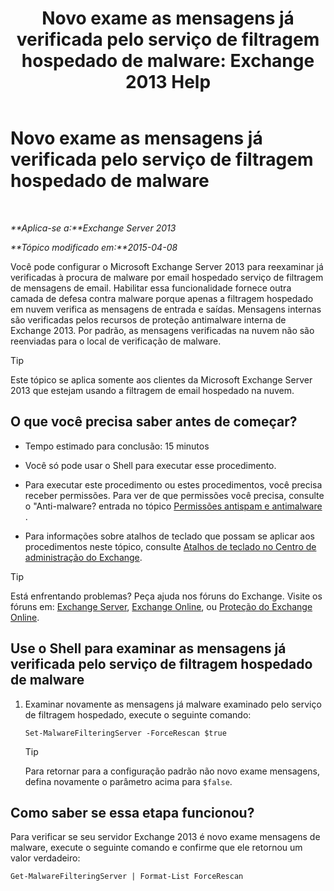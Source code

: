 ﻿---
title: 'Novo exame as mensagens já verificada pelo serviço de filtragem hospedado de malware: Exchange 2013 Help'
TOCTitle: Novo exame as mensagens já verificada pelo serviço de filtragem hospedado de malware
ms:assetid: ad3b6f65-6399-4a4b-8679-2e4f7f74bbbe
ms:mtpsurl: https://technet.microsoft.com/pt-br/library/JJ150548(v=EXCHG.150)
ms:contentKeyID: 50486384
ms.date: 05/22/2018
mtps_version: v=EXCHG.150
ms.translationtype: MT
---

# Novo exame as mensagens já verificada pelo serviço de filtragem hospedado de malware

 

_**Aplica-se a:**Exchange Server 2013_

_**Tópico modificado em:**2015-04-08_

Você pode configurar o Microsoft Exchange Server 2013 para reexaminar já verificadas à procura de malware por email hospedado serviço de filtragem de mensagens de email. Habilitar essa funcionalidade fornece outra camada de defesa contra malware porque apenas a filtragem hospedado em nuvem verifica as mensagens de entrada e saídas. Mensagens internas são verificadas pelos recursos de proteção antimalware interna de Exchange 2013. Por padrão, as mensagens verificadas na nuvem não são reenviadas para o local de verificação de malware.


> [!TIP]
> Este tópico se aplica somente aos clientes da Microsoft Exchange Server 2013 que estejam usando a filtragem de email hospedado na nuvem.



## O que você precisa saber antes de começar?

  - Tempo estimado para conclusão: 15 minutos

  - Você só pode usar o Shell para executar esse procedimento.

  - Para executar este procedimento ou estes procedimentos, você precisa receber permissões. Para ver de que permissões você precisa, consulte o "Anti-malware? entrada no tópico [Permissões antispam e antimalware](anti-spam-and-anti-malware-permissions-exchange-2013-help.md) .

  - Para informações sobre atalhos de teclado que possam se aplicar aos procedimentos neste tópico, consulte [Atalhos de teclado no Centro de administração do Exchange](keyboard-shortcuts-in-the-exchange-admin-center-exchange-online-protection-help.md).


> [!TIP]
> Está enfrentando problemas? Peça ajuda nos fóruns do Exchange. Visite os fóruns em: <A href="https://go.microsoft.com/fwlink/p/?linkid=60612">Exchange Server</A>, <A href="https://go.microsoft.com/fwlink/p/?linkid=267542">Exchange Online</A>, ou <A href="https://go.microsoft.com/fwlink/p/?linkid=285351">Proteção do Exchange Online</A>.



## Use o Shell para examinar as mensagens já verificada pelo serviço de filtragem hospedado de malware

1.  Examinar novamente as mensagens já malware examinado pelo serviço de filtragem hospedado, execute o seguinte comando:
    
        Set-MalwareFilteringServer -ForceRescan $true
    

    > [!TIP]
    > Para retornar para a configuração padrão não novo exame mensagens, defina novamente o parâmetro acima para <CODE>$false</CODE>.



## Como saber se essa etapa funcionou?

Para verificar se seu servidor Exchange 2013 é novo exame mensagens de malware, execute o seguinte comando e confirme que ele retornou um valor verdadeiro:

    Get-MalwareFilteringServer | Format-List ForceRescan

